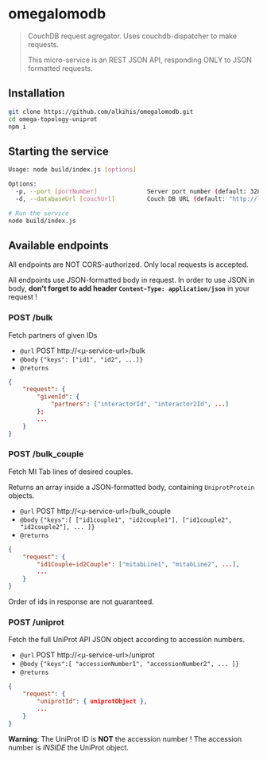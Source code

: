 # omegalomodb

> CouchDB request agregator. Uses couchdb-dispatcher to make requests.
> 
> This micro-service is an REST JSON API, responding ONLY to JSON formatted requests.

## Installation

```bash
git clone https://github.com/alkihis/omegalomodb.git
cd omega-topology-uniprot
npm i
```

## Starting the service
```bash
Usage: node build/index.js [options]

Options:
  -p, --port [portNumber]              Server port number (default: 3280)
  -d, --databaseUrl [couchUrl]         Couch DB URL (default: "http://localhost:5984")
```

```bash
# Run the service
node build/index.js
```

## Available endpoints

All endpoints are NOT CORS-authorized.
Only local requests is accepted.

All endpoints use JSON-formatted body in request. In order to use JSON in body, **don't forget to add header `Content-Type: application/json`** in your request !

### POST /bulk
Fetch partners of given IDs

- `@url` POST http://<µ-service-url>/bulk
- `@body` `{"keys": ["id1", "id2", ...]}`
- `@returns`
```json
{
    "request": {
        "givenId": {
            "partners": ["interactorId", "interactor2Id", ...]
        };
        ...
    }
}
```

### POST /bulk_couple
Fetch MI Tab lines of desired couples.

Returns an array inside a JSON-formatted body, containing `UniprotProtein` objects.

- `@url` POST http://<µ-service-url>/bulk_couple
- `@body` `{"keys":[ ["id1couple1", "id2couple1"], ["id1couple2", "id2couple2"], ... ]}`
- `@returns`
```json
{
    "request": {
        "id1Couple~id2Couple": ["mitabLine1", "mitabLine2", ...],
        ...
    }
}
```
Order of ids in response are not guaranteed.

### POST /uniprot
Fetch the full UniProt API JSON object according to accession numbers.

- `@url` POST http://<µ-service-url>/uniprot
- `@body` `{"keys":[ "accessionNumber1", "accessionNumber2", ... ]}`
- `@returns`
```json
{
    "request": {
        "uniprotId": { uniprotObject },
        ...
    }
}
```

**Warning**: The UniProt ID is **NOT** the accession number !
The accession number is *INSIDE* the UniProt object.

